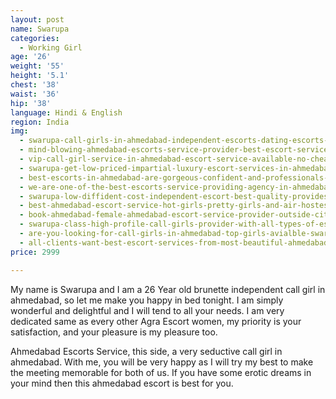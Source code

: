 ```yaml
---
layout: post
name: Swarupa 
categories:
  - Working Girl
age: '26'
weight: '55'
height: '5.1'
chest: '38'
waist: '36'
hip: '38'
language: Hindi & English
region: India
img:
  - swarupa-call-girls-in-ahmedabad-independent-escorts-dating-escorts-in-ahmedabad.jpg
  - mind-blowing-ahmedabad-escorts-service-provider-best-escort-services-swarupa.jpg
  - vip-call-girl-service-in-ahmedabad-escort-service-available-no-cheating-no-waiting.jpg
  - swarupa-get-low-priced-impartial-luxury-escort-services-in-ahmedabad.jpg
  - best-escorts-in-ahmedabad-are-gorgeous-confident-and-professionals-swarupa.jpg
  - we-are-one-of-the-best-escorts-service-providing-agency-in-ahmedabad.jpg
  - swarupa-low-diffident-cost-independent-escort-best-quality-provides-quality.jpg
  - best-ahmedabad-escort-service-hot-girls-pretty-girls-and-air-hostess-swarupa.jpg
  - book-ahmedabad-female-ahmedabad-escort-service-provider-outside-city.jpg
  - swarupa-class-high-profile-call-girls-provider-with-all-types-of-escorts.jpg
  - are-you-looking-for-call-girls-in-ahmedabad-top-girls-avialble-swarupa.jpg
  - all-clients-want-best-escort-services-from-most-beautiful-ahmedabad-call-girls.jpg
price: 2999

---
```


My name is Swarupa and I am a 26 Year old brunette independent call girl in ahmedabad, so let me make you happy in bed tonight. I am simply wonderful and delightful and I will tend to all your needs. I am very dedicated same as every other Agra Escort women, my priority is your satisfaction, and your pleasure is my pleasure too.

Ahmedabad Escorts Service, this side, a very seductive call girl in ahmedabad. With me, you will be very happy as I will try my best to make the meeting memorable for both of us. If you have some erotic dreams in your mind then this ahmedabad escort is best for you.